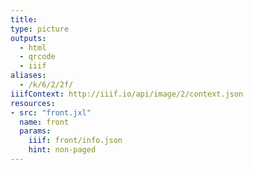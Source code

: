 ```yaml
---
title:
type: picture
outputs:
  - html
  - qrcode
  - iiif
aliases:
  - /k/6/2/2f/
iiifContext: http://iiif.io/api/image/2/context.json
resources:
- src: "front.jxl"
  name: front
  params:
    iiif: front/info.json
    hint: non-paged
---
```

